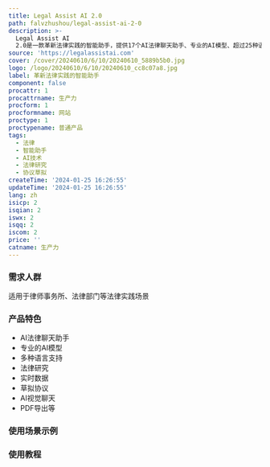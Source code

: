 ```yaml
---
title: Legal Assist AI 2.0
path: falvzhushou/legal-assist-ai-2-0
description: >-
  Legal Assist AI
  2.0是一款革新法律实践的智能助手，提供17个AI法律聊天助手、专业的AI模型、超过25种语言支持等功能。它可以进行法律研究、提供实时数据、草拟协议、进行AI视觉聊天等，帮助律师和法律专业人士提供更好的服务。价格根据定制需求而定，可以免费试用。
source: 'https://legalassistai.com'
cover: /cover/20240610/6/10/20240610_5889b5b0.jpg
logo: /logo/20240610/6/10/20240610_cc8c07a8.jpg
label: 革新法律实践的智能助手
component: false
procattr: 1
procattrname: 生产力
procform: 1
procformname: 网站
proctype: 1
proctypename: 普通产品
tags:
  - 法律
  - 智能助手
  - AI技术
  - 法律研究
  - 协议草拟
createTime: '2024-01-25 16:26:55'
updateTime: '2024-01-25 16:26:55'
lang: zh
isicp: 2
isqian: 2
iswx: 2
isqq: 2
iscom: 2
price: ''
catname: 生产力
---
```




### 需求人群
适用于律师事务所、法律部门等法律实践场景

### 产品特色
* AI法律聊天助手
* 专业的AI模型
* 多种语言支持
* 法律研究
* 实时数据
* 草拟协议
* AI视觉聊天
* PDF导出等

### 使用场景示例


### 使用教程


  
